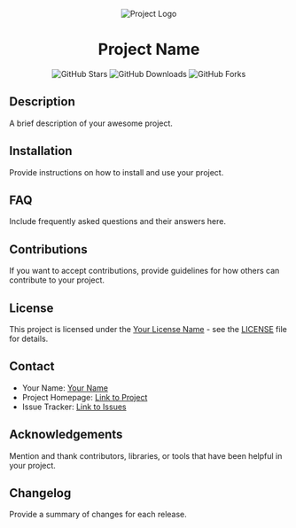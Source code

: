 <p align="center">
  <img src="link_to_logo.png" alt="Project Logo">
</p>

<h1 align="center">Project Name</h1>

<p align="center">
  <img alt="GitHub Stars" src="https://img.shields.io/github/stars/guywiddasnipah/Aim-Trainer-Mod.svg?style=for-the-badge">
  <img alt="GitHub Downloads" src="https://img.shields.io/github/downloads/guywiddasnipah/Aim-Trainer-Mod/total.svg?style=for-the-badge">
  <img alt="GitHub Forks" src="https://img.shields.io/github/forks/guywiddasnipah/Aim-Trainer-Mod.svg?style=for-the-badge">
</p>

## Description

A brief description of your awesome project.

## Installation

Provide instructions on how to install and use your project.

## FAQ

Include frequently asked questions and their answers here.

## Contributions

If you want to accept contributions, provide guidelines for how others can contribute to your project.

## License

This project is licensed under the [Your License Name](LICENSE) - see the [LICENSE](LICENSE) file for details.

## Contact

- Your Name: [Your Name](mailto:your.email@example.com)
- Project Homepage: [Link to Project](https://your-project-homepage.com)
- Issue Tracker: [Link to Issues](https://github.com/your_username/your_project/issues)

## Acknowledgements

Mention and thank contributors, libraries, or tools that have been helpful in your project.

## Changelog

Provide a summary of changes for each release.
